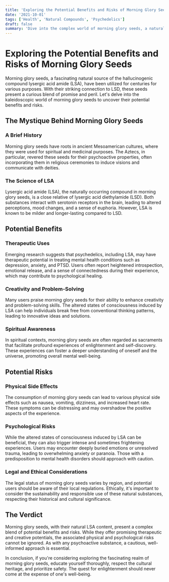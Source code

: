 ```yaml
---
title: 'Exploring the Potential Benefits and Risks of Morning Glory Seeds'
date: '2021-10-01'
tags: ['Health', 'Natural Compounds', 'Psychedelics']
draft: false
summary: 'Dive into the complex world of morning glory seeds, a natural source of LSA, and discover their benefits and risks.'
---
```


# Exploring the Potential Benefits and Risks of Morning Glory Seeds

Morning glory seeds, a fascinating natural source of the hallucinogenic compound lysergic acid amide (LSA), have been utilized for centuries for various purposes. With their striking connection to LSD, these seeds present a curious blend of promise and peril. Let's delve into the kaleidoscopic world of morning glory seeds to uncover their potential benefits and risks.

## The Mystique Behind Morning Glory Seeds

### A Brief History

Morning glory seeds have roots in ancient Mesoamerican cultures, where they were used for spiritual and medicinal purposes. The Aztecs, in particular, revered these seeds for their psychoactive properties, often incorporating them in religious ceremonies to induce visions and communicate with deities.

### The Science of LSA

Lysergic acid amide (LSA), the naturally occurring compound in morning glory seeds, is a close relative of lysergic acid diethylamide (LSD). Both substances interact with serotonin receptors in the brain, leading to altered perceptions, mood changes, and a sense of euphoria. However, LSA is known to be milder and longer-lasting compared to LSD.

## Potential Benefits

### Therapeutic Uses

Emerging research suggests that psychedelics, including LSA, may have therapeutic potential in treating mental health conditions such as depression, anxiety, and PTSD. Users often report heightened introspection, emotional release, and a sense of connectedness during their experience, which may contribute to psychological healing.

### Creativity and Problem-Solving

Many users praise morning glory seeds for their ability to enhance creativity and problem-solving skills. The altered states of consciousness induced by LSA can help individuals break free from conventional thinking patterns, leading to innovative ideas and solutions.

### Spiritual Awareness

In spiritual contexts, morning glory seeds are often regarded as sacraments that facilitate profound experiences of enlightenment and self-discovery. These experiences can foster a deeper understanding of oneself and the universe, promoting overall mental well-being.

## Potential Risks

### Physical Side Effects

The consumption of morning glory seeds can lead to various physical side effects such as nausea, vomiting, dizziness, and increased heart rate. These symptoms can be distressing and may overshadow the positive aspects of the experience.

### Psychological Risks

While the altered states of consciousness induced by LSA can be beneficial, they can also trigger intense and sometimes frightening experiences. Users may encounter deeply buried emotions or unresolved trauma, leading to overwhelming anxiety or paranoia. Those with a predisposition to mental health disorders should approach with caution.

### Legal and Ethical Considerations

The legal status of morning glory seeds varies by region, and potential users should be aware of their local regulations. Ethically, it's important to consider the sustainability and responsible use of these natural substances, respecting their historical and cultural significance.

## The Verdict

Morning glory seeds, with their natural LSA content, present a complex blend of potential benefits and risks. While they offer promising therapeutic and creative potentials, the associated physical and psychological risks cannot be ignored. As with any psychoactive substance, a cautious, well-informed approach is essential.

In conclusion, if you're considering exploring the fascinating realm of morning glory seeds, educate yourself thoroughly, respect the cultural heritage, and prioritize safety. The quest for enlightenment should never come at the expense of one's well-being.
